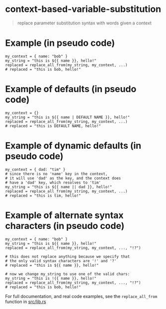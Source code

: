 # context-based-variable-substitution

> replace parameter substitution syntax with words given a context

# Example (in pseudo code)

```
my_context = { name: "bob" }
my_string = "this is ${{ name }}, hello!"
replaced = replace_all_from(my_string, my_context, ...)
# replaced = "this is bob, hello!"
```

# Example of defaults (in pseudo code)

```
my_context = {}
my_string = "this is ${{ name | DEFAULT NAME }}, hello!"
replaced = replace_all_from(my_string, my_context, ...)
# replaced = "this is DEFAULT NAME, hello!"
```

# Example of dynamic defaults (in pseudo code)

```
my_context = { dad: "tim" }
# since there is no 'name' key in the context,
# it will use 'dad' as the key, and the context does
# have a 'dad' key, which resolves to 'tim'
my_string = "this is ${{ name || dad }}, hello!"
replaced = replace_all_from(my_string, my_context, ...)
# replaced = "this is tim, hello!"
```

# Example of alternate syntax characters (in pseudo code)

```
my_context = { name: "bob" }
my_string = "this is ${{ name }}, hello!"
replaced = replace_all_from(my_string, my_context, ..., "!?")

# this does not replace anything because we specify that
# the only valid syntax characters are '!' and '?'
# replaced = "this is ${{ name }}, hello!"

# now we change my_string to use one of the valid chars:
my_string = "this is !{{ name }}, hello!"
replaced = replace_all_from(my_string, my_context, ..., "!?")
# replaced = "this is bob, hello!"
```

For full documentation, and real code examples, see the
`replace_all_from` function in [src/lib.rs](./src/lib.rs)
